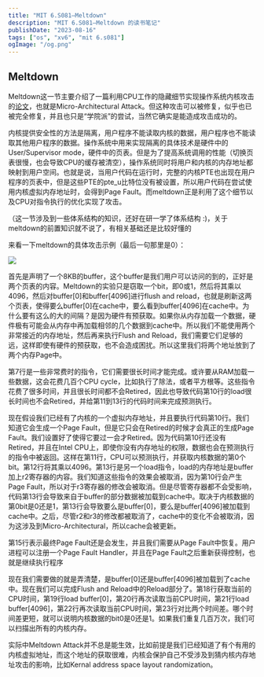 ```yaml
---
title: "MIT 6.S081—Meltdown"
description: "MIT 6.S081—Meltdown 的读书笔记"
publishDate: "2023-08-16"
tags: ["os", "xv6", "mit 6.s081"]
ogImage: "/og.png"
---
```


## Meltdown

Meltdown这一节主要介绍了一篇利用CPU工作的隐藏细节实现操作系统内核攻击的[论文](https://pdos.csail.mit.edu/6.828/2020/readings/meltdown.pdf)，也就是Micro-Architectural Attack。但这种攻击可以被修复，似乎也已被完全修复，并且也只是“学院派”的尝试，当然它确实是能造成攻击成功的。

内核提供安全性的方法是隔离，用户程序不能读取内核的数据，用户程序也不能读取其他用户程序的数据。操作系统中用来实现隔离的具体技术是硬件中的User/Supervisor mode，硬件中的页表。但是为了提高系统调用的性能（切换页表很慢，也会导致CPU的缓存被清空），操作系统同时将用户和内核的内存地址都映射到用户空间。也就是说，当用户代码在运行时，完整的内核PTE也出现在用户程序的页表中，但是这些PTE的pte_u比特位没有被设置，所以用户代码在尝试使用内核虚拟内存地址时，会得到Page Fault。而meltdown正是利用了这个细节以及CPU对指令执行的优化实现了攻击。

（这一节涉及到一些体系结构的知识，还好在研一学了体系结构 :)，关于meltdown的前置知识就不说了，有相关基础还是比较好懂的

来看一下meltdown的具体攻击示例（最后一句那里是0）：

<img src="https://906337931-files.gitbook.io/~/files/v0/b/gitbook-legacy-files/o/assets%2F-MHZoT2b_bcLghjAOPsJ%2F-MYgsYzAyKmvdt-tzkze%2F-MYjSV7ePTdr8TyqojC4%2Fimage.png?alt=media&token=d26b9d51-f486-4e90-b6b5-75dfb4f697f5">

首先是声明了一个8KB的buffer，这个buffer是我们用户可以访问的到的，正好是两个页表的内容。Meltdown的实验只是窃取一个bit，即0或1，然后将其乘以4096，然后对buffer[0]和buffer[4096]进行flush and reload，也就是刷新这两个页表，使得要么buffer[0]在cache中，要么看到buffer[4096]在cache中。为什么要有这么的大的间隔？是因为硬件有预获取。如果你从内存加载一个数据，硬件极有可能会从内存中再加载相邻的几个数据到cache中。所以我们不能使用两个非常接近的内存地址，然后再来执行Flush and Reload，我们需要它们足够的远，这样即使有硬件的预获取，也不会造成困扰。所以这里我们将两个地址放到了两个内存Page中。

第7行是一些非常费时的指令，它们需要很长时间才能完成。或许要从RAM加载一些数据，这会花费几百个CPU cycle，比如执行了除法，或者平方根等。这些指令花费了很多时间，并且很长时间都不会Retired，因此也导致代码第10行的load很长时间也不会Retired，并给第11到13行的代码时间来完成预测执行。

现在假设我们已经有了内核的一个虚拟内存地址，并且要执行代码第10行。我们知道它会生成一个Page Fault，但是它只会在Retired的时候才会真正的生成Page Fault。我们设置好了使得它要过一会才Retired。因为代码第10行还没有Retired，并且在Intel CPU上，即使你没有内存地址的权限，数据也会在预测执行的指令中被返回。这样在第11行，CPU可以预测执行，并获取内核数据的第0个bit。第12行将其乘以4096。第13行是另一个load指令，load的内存地址是buffer加上r2寄存器的内容。我们知道这些指令的效果会被取消，因为第10行会产生Page Fault，所以对于r3寄存器的修改会被取消。但是尽管寄存器都不会受影响，代码第13行会导致来自于buffer的部分数据被加载到cache中。取决于内核数据的第0bit是0还是1，第13行会导致要么是buffer[0]，要么是buffer[4096]被加载到cache中。之后，尽管r2和r3的修改都被取消了，cache中的变化不会被取消，因为这涉及到Micro-Architectural，所以cache会被更新。

第15行表示最终Page Fault还是会发生，并且我们需要从Page Fault中恢复。用户进程可以注册一个Page Fault Handler，并且在Page Fault之后重新获得控制，也就是继续执行程序

现在我们需要做的就是弄清楚，是buffer[0]还是buffer[4096]被加载到了cache中。现在我们可以完成Flush and Reload中的Reload部分了。第18行获取当前的CPU时间，第19行load buffer[0]，第20行再次读取当前CPU时间，第21行load buffer[4096]，第22行再次读取当前CPU时间，第23行对比两个时间差。哪个时间差更短，就可以说明内核数据的bit0是0还是1。如果我们重复几百万次，我们可以扫描出所有的内核内存。

实际中Meltdown Attack并不总是能生效，比如前提是我们已经知道了有个有用的内核虚拟地址，而这个地址的获取很难，内核会保护自己不受涉及到猜内核内存地址攻击的影响，比如Kernal address space layout randomization。